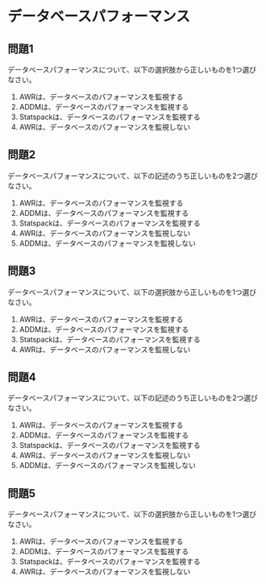 # データベースパフォーマンス

## 問題1
データベースパフォーマンスについて、以下の選択肢から正しいものを1つ選びなさい。

1. AWRは、データベースのパフォーマンスを監視する
2. ADDMは、データベースのパフォーマンスを監視する
3. Statspackは、データベースのパフォーマンスを監視する
4. AWRは、データベースのパフォーマンスを監視しない

## 問題2
データベースパフォーマンスについて、以下の記述のうち正しいものを2つ選びなさい。

1. AWRは、データベースのパフォーマンスを監視する
2. ADDMは、データベースのパフォーマンスを監視する
3. Statspackは、データベースのパフォーマンスを監視する
4. AWRは、データベースのパフォーマンスを監視しない
5. ADDMは、データベースのパフォーマンスを監視しない

## 問題3
データベースパフォーマンスについて、以下の選択肢から正しいものを1つ選びなさい。

1. AWRは、データベースのパフォーマンスを監視する
2. ADDMは、データベースのパフォーマンスを監視する
3. Statspackは、データベースのパフォーマンスを監視する
4. AWRは、データベースのパフォーマンスを監視しない

## 問題4
データベースパフォーマンスについて、以下の記述のうち正しいものを2つ選びなさい。

1. AWRは、データベースのパフォーマンスを監視する
2. ADDMは、データベースのパフォーマンスを監視する
3. Statspackは、データベースのパフォーマンスを監視する
4. AWRは、データベースのパフォーマンスを監視しない
5. ADDMは、データベースのパフォーマンスを監視しない

## 問題5
データベースパフォーマンスについて、以下の選択肢から正しいものを1つ選びなさい。

1. AWRは、データベースのパフォーマンスを監視する
2. ADDMは、データベースのパフォーマンスを監視する
3. Statspackは、データベースのパフォーマンスを監視する
4. AWRは、データベースのパフォーマンスを監視しない 
